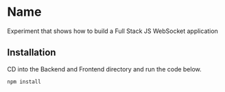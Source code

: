# Name

Experiment that shows how to build a Full Stack JS WebSocket application

## Installation

CD into the Backend and Frontend directory and run the code below.

```bash
npm install 
```
